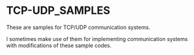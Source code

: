# TCP-UDP_SAMPLES

These are samples for TCP/UDP communication systems.

I sometimes make use of them for implementing communication systems with modifications of these sample codes.
